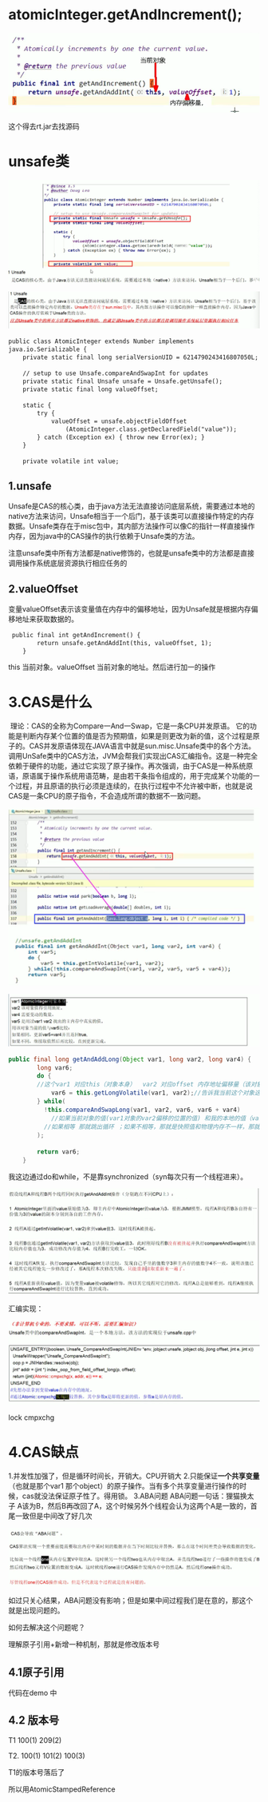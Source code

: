 # atomicInteger.getAndIncrement();


![image-20210907144623777](CAS.assets/image-20210907144623777.png)

这个得去rt.jar去找源码

# unsafe类

![image-20210907144953081](CAS.assets/image-20210907144953081.png)

![image-20210907145127984](CAS.assets/image-20210907145127984.png)

```
public class AtomicInteger extends Number implements java.io.Serializable {
    private static final long serialVersionUID = 6214790243416807050L;

    // setup to use Unsafe.compareAndSwapInt for updates
    private static final Unsafe unsafe = Unsafe.getUnsafe();
    private static final long valueOffset;

    static {
        try {
            valueOffset = unsafe.objectFieldOffset
                (AtomicInteger.class.getDeclaredField("value"));
        } catch (Exception ex) { throw new Error(ex); }
    }

    private volatile int value;

```

## 1.unsafe

Unsafe是CAS的核心类，由于java方法无法直接访问底层系统，需要通过本地的native方法来访问，Unsafe相当于一个后门，基于该类可以直接操作特定的内存数据。Unsafe类存在于misc包中，其内部方法操作可以像C的指针一样直接操作内存，因为java中的CAS操作的执行依赖于Unsafe类的方法。

注意unsafe类中所有方法都是native修饰的，也就是unsafe类中的方法都是直接调用操作系统底层资源执行相应任务的

## 2.valueOffset

变量valueOffset表示该变量值在内存中的偏移地址，因为Unsafe就是根据内存偏移地址来获取数据的。

```
 public final int getAndIncrement() {
        return unsafe.getAndAddInt(this, valueOffset, 1);
    }
```

this 当前对象。valueOffset 当前对象的地址。然后进行加一的操作

# 3.CAS是什么

​	理论：CAS的全称为Compare一And一Swap，它是一条CPU并发原语。
它的功能是判断内存某个位置的值是否为预期值，如果是则更改为新的值，这个过程是原子的。
​	CAS并发原语体现在JAVA语言中就是sun.misc.Unsafe类中的各个方法。调用UnSafe类中的CAS方法，JVM会帮我们实现出CAS汇编指令。这是一种完全依赖于硬件的功能，通过它实现了原子操作。再次强调，由于CAS是一种系统原语，原语属于操作系统用语范畴，是由若干条指令组成的，用于完成某个功能的一个过程，并且原语的执行必须是连续的，在执行过程中不允许被中断，也就是说CAS是一条CPU的原子指令，不会造成所谓的数据不一致问题。

![image-20210907150647266](CAS.assets/image-20210907150647266.png)

![image-20210907153224054](CAS.assets/image-20210907153224054.png)

```java
public final long getAndAddLong(Object var1, long var2, long var4) {
        long var6;
        do {
        //这个var1 对应this（对象本身）  var2 对应offset 内存地址偏移量（该对象的值的引用地址）
            var6 = this.getLongVolatile(var1, var2);//告诉我当前这个对象这个地方的值是多少（赋值给var6） 这一步就是解决get操作 先从主物理内存拷贝一个值 放到自己的内存空间中
        } while(
          !this.compareAndSwapLong(var1, var2, var6, var6 + var4)
        	//如果当前对象的值(var1对象的var2偏移的位置的值) 和我的本地的值（var6）一样，那我就给本地的值 加个1（var4）
          //如果相等 那就跳出循环 ；如果不相等，那就是快照值和物理内存不一样，那就要重新去获取快照值
        );
					
        return var6;
    }
```

我这边通过do和while，不是靠synchronized（syn每次只有一个线程进来）。

![image-20210907153620300](CAS.assets/image-20210907153620300.png)

汇编实现：

![image-20210907154021782](CAS.assets/image-20210907154021782.png)

lock cmpxchg

# 4.CAS缺点

1.并发性加强了，但是循环时间长，开销大。CPU开销大
2.只能保证**一个共享变量**（也就是那个var1 那个object）的原子操作。当有多个共享变量进行操作的时候，cas就没法保证原子性了。得用锁。
3.ABA问题
ABA问题一句话：狸猫换太子
A该为B，然后B再改回了A，这个时候另外个线程会认为这两个A是一致的，首尾一致但是中间改了好几次

![image-20210907163727257](CAS.assets/image-20210907163727257.png)



如过只关心结果，ABA问题没有影响；但是如果中间过程我们是在意的，那这个就是出现问题的。

如何去解决这个问题呢？

理解原子引用+新增一种机制，那就是修改版本号

## 4.1原子引用

代码在demo 中

## 4.2 版本号

T1     100(1)         				209(2)

T2.     100(1)         101(2)     100(3)

T1的版本号落后了

所以用AtomicStampedReference